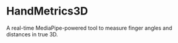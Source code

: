 # HandMetrics3D
A real-time MediaPipe-powered tool to measure finger angles and distances in true 3D.
